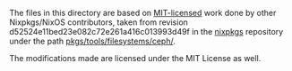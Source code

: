 The files in this directory are based on [MIT-licensed](https://github.com/NixOS/nixpkgs/blob/d52524e11bed23e082c72e261a416c013993d49f/COPYING) work done by other Nixpkgs/NixOS contributors, taken from revision d52524e11bed23e082c72e261a416c013993d49f in the [nixpkgs](https://github.com/NixOS/nixpkgs/) repository under the path [pkgs/tools/filesystems/ceph/](https://github.com/NixOS/nixpkgs/blob/d52524e11bed23e082c72e261a416c013993d49f/pkgs/development/python-modules/numpy/).

The modifications made are licensed under the MIT License as well.
